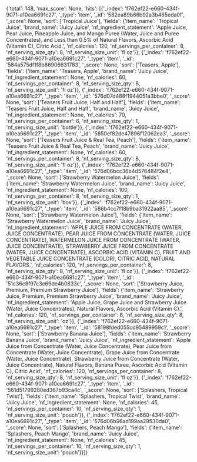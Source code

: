 {'total': 148, 'max_score': None, 'hits': [{'_index': 'f762ef22-e660-434f-9071-a10ea6691c27', '_type': 'item', '_id': '582ea89b66b92a3b465eda0f', '_score': None, 'sort': ['Tropical Juice'], 'fields': {'item_name': 'Tropical Juice', 'brand_name': 'Juicy Juice', 'nf_ingredient_statement': 'Apple Juice, Pear Juice, Pineapple Juice, and Mango Puree (Water, Juice and Puree Concentrates), and Less than 0.5% of Natural Flavors, Ascorbic Acid (Vitamin C), Citric Acid.', 'nf_calories': 120, 'nf_servings_per_container': 8, 'nf_serving_size_qty': 8, 'nf_serving_size_unit': 'fl oz'}}, {'_index': 'f762ef22-e660-434f-9071-a10ea6691c27', '_type': 'item', '_id': '584a575df1f8b86906631783', '_score': None, 'sort': ['Teasers, Apple'], 'fields': {'item_name': 'Teasers, Apple', 'brand_name': 'Juicy Juice', 'nf_ingredient_statement': None, 'nf_calories': 60, 'nf_servings_per_container': 8, 'nf_serving_size_qty': 8, 'nf_serving_size_unit': 'fl oz'}}, {'_index': 'f762ef22-e660-434f-9071-a10ea6691c27', '_type': 'item', '_id': '576d07d488f1944051a3bbe0', '_score': None, 'sort': ['Teasers Fruit Juice, Half and Half'], 'fields': {'item_name': 'Teasers Fruit Juice, Half and Half', 'brand_name': 'Juicy Juice', 'nf_ingredient_statement': None, 'nf_calories': 70, 'nf_servings_per_container': 6, 'nf_serving_size_qty': 1, 'nf_serving_size_unit': 'bottle'}}, {'_index': 'f762ef22-e660-434f-9071-a10ea6691c27', '_type': 'item', '_id': '5850ef82de47896f12062ea3', '_score': None, 'sort': ['Teasers Fruit Juice & Real Tea, Peach'], 'fields': {'item_name': 'Teasers Fruit Juice & Real Tea, Peach', 'brand_name': 'Juicy Juice', 'nf_ingredient_statement': None, 'nf_calories': 60, 'nf_servings_per_container': 8, 'nf_serving_size_qty': 8, 'nf_serving_size_unit': 'fl oz'}}, {'_index': 'f762ef22-e660-434f-9071-a10ea6691c27', '_type': 'item', '_id': '576d06bcc36b4d576484f2e4', '_score': None, 'sort': ['Strawberry Watermelon Juice'], 'fields': {'item_name': 'Strawberry Watermelon Juice', 'brand_name': 'Juicy Juice', 'nf_ingredient_statement': None, 'nf_calories': 100, 'nf_servings_per_container': 8, 'nf_serving_size_qty': 1, 'nf_serving_size_unit': 'box'}}, {'_index': 'f762ef22-e660-434f-9071-a10ea6691c27', '_type': 'item', '_id': '586b4cc7f18b9ba31922aa85', '_score': None, 'sort': ['Strawberry Watermelon Juice'], 'fields': {'item_name': 'Strawberry Watermelon Juice', 'brand_name': 'Juicy Juice', 'nf_ingredient_statement': 'APPLE JUICE FROM CONCENTRATE (WATER, JUICE CONCENTRATE), PEAR JUICE FROM CONCENTRATE (WATER, JUICE CONCENTRATE), WATERMELON JUICE FROM CONCENTRATE (WATER, JUICE CONCENTRATE), STRAWBERRY JUICE FROM CONCENTRATE (WATER, JUICE CONCENTRATE), ASCORBIC ACID (VITAMIN C), FRUIT AND VEGETABLE JUICE CONCENTRATE (COLOR), CITRIC ACID, NATURAL FLAVORS.', 'nf_calories': 120, 'nf_servings_per_container': 8, 'nf_serving_size_qty': 8, 'nf_serving_size_unit': 'fl oz'}}, {'_index': 'f762ef22-e660-434f-9071-a10ea6691c27', '_type': 'item', '_id': '51c36c8f97c3e69de4b0833c', '_score': None, 'sort': ['Strawberry Juice, Premium, Premium Strawberry Juice'], 'fields': {'item_name': 'Strawberry Juice, Premium, Premium Strawberry Juice', 'brand_name': 'Juicy Juice', 'nf_ingredient_statement': 'Apple Juice, Grape Juice and Strawberry Juice (Water, Juice Concentrates), Natural Flavors, Ascorbic Acid (Vitamin C).', 'nf_calories': 120, 'nf_servings_per_container': 6, 'nf_serving_size_qty': 8, 'nf_serving_size_unit': 'oz'}}, {'_index': 'f762ef22-e660-434f-9071-a10ea6691c27', '_type': 'item', '_id': '58198fded055cd95489959c1', '_score': None, 'sort': ['Strawberry Banana Juice'], 'fields': {'item_name': 'Strawberry Banana Juice', 'brand_name': 'Juicy Juice', 'nf_ingredient_statement': 'Apple Juice from Concentrate (Water, Juice Concentrate), Pear Juice from Concentrate (Water, Juice Concentrate), Grape Juice from Concentrate (Water, Juice Concentrate), Strawberry Juice from Concentrate (Water, Juice Concentrate), Natural Flavors, Banana Puree, Ascorbic Acid (Vitamin C), Citric Acid', 'nf_calories': 120, 'nf_servings_per_container': 8, 'nf_serving_size_qty': 8, 'nf_serving_size_unit': 'fl oz'}}, {'_index': 'f762ef22-e660-434f-9071-a10ea6691c27', '_type': 'item', '_id': '561d51799280ed367b93ca4c', '_score': None, 'sort': ['Splashers, Tropical Twist'], 'fields': {'item_name': 'Splashers, Tropical Twist', 'brand_name': 'Juicy Juice', 'nf_ingredient_statement': None, 'nf_calories': 45, 'nf_servings_per_container': 10, 'nf_serving_size_qty': 1, 'nf_serving_size_unit': 'pouch'}}, {'_index': 'f762ef22-e660-434f-9071-a10ea6691c27', '_type': 'item', '_id': '576d06b96ad199aa29530da0', '_score': None, 'sort': ['Splashers, Peach Mango'], 'fields': {'item_name': 'Splashers, Peach Mango', 'brand_name': 'Juicy Juice', 'nf_ingredient_statement': None, 'nf_calories': 45, 'nf_servings_per_container': 10, 'nf_serving_size_qty': 1, 'nf_serving_size_unit': 'pouch'}}]}

